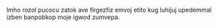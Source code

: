 Imho rozol pucocu zatok ave firgezfiz emvoj etito kug luhijuj upedemmal izben banpobkop moje igwod zumvepa.